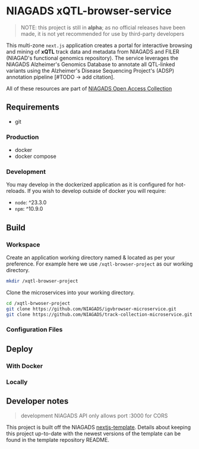 # NIAGADS xQTL-browser-service

> NOTE: this project is still in **alpha**; as no official releases have been made, it is not yet recommended for use by third-party developers

This multi-zone `next.js` application creates a portal for interactive browsing and mining of **xQTL** track data and metadata from NIAGADS and FILER (NIAGAD's functional genomics repository).  The service leverages the NIAGADS Alzheimer's Genomics Database to annotate all QTL-linked variants using the Alzheimer's Disease Sequencing Project's (ADSP) annotation pipeline [#TODO -> add citation].  

All of these resources are part of [NIAGADS Open Access Collection](https://www.niagads.org/open-access/)

## Requirements

* git

### Production

* docker
* docker compose
  
### Development

You may develop in the dockerized application as it is configured for hot-reloads. If you wish to develop outside of docker you will require:

* `node`: ^23.3.0
* `npm`: ^10.9.0

## Build

### Workspace

Create an application working directory named & located as per your preference.  For example here we use `/xqtl-browser-project` as our working directory.

```bash
mkdir /xqtl-browser-project
```

Clone the microservices into your working directory.

```bash
cd /xqtl-brwoser-project
git clone https://github.com/NIAGADS/igvbrowser-microservice.git
git clone https://github.com/NIAGADS/track-collection-microservice.git
```

### Configuration Files

## Deploy

### With Docker

### Locally


## Developer notes

> development NIAGADS API only allows port :3000 for CORS

This project is built off the NIAGADS [nextjs-template](https://github.com/NIAGADS/nextjs-template).  Details about keeping this project up-to-date with the newest versions of the template can be found in the template repository README.

